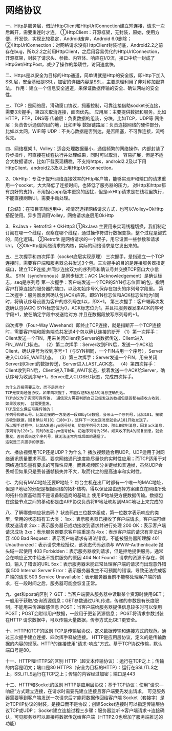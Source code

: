 # 网络协议
一、Http是服务层，借助HttpClient和HttpUrlConnection建立短连接，请求一次后断开，需要重连时才连。
       ①HttpClient：开源框架，无封装，原始，使用方便，开发快，实现比较稳定，Android废弃，Android 6.0删除；
       ②HttpUrlConnection：对网络请求没有HttpClient封装彻底，Android2.2之前存在bug，所以2.2之前用HttpClient，之后用容易优化的HttpUrlConnection，
       开源框架，封装了请求头、参数、内容体、响应在I/O流，接口中统一封成了HttpGet/HttpPost，减少了操作的繁琐性，访问速度快。

二、Https是以安全为目标的Http通道，简单讲就是Http的安全版，即Http下加入SSL层，安全基础是SSL，加密的详细内容是SSL，主要原理利用了非对称加密算法。
   作用：建立一个信息安全通道，来保证数据传输的安全、确认网站的安全性。

三、TCP：是网络层，滑动窗口协议，拥塞控制，可靠连接借助socket长连接，需要3次握手，第四次取消连接，画面优先。
        应用层：主要提供数据和服务。比如HTTP，FTP，DNS等
        传输层：负责数据的组装，分块。比如TCP，UDP等
        网络层：负责告诉通信的目的地，比如IP等
        数据链路层：负责连接网络的硬件部分，比如以太网，WIFI等
    UDP：不关心数据是否到达，是否阻塞，不可靠连接，流畅优先。

四、网络框架
   1、Volley：适合处理数据量小，通信频繁的网络操作，内部封装了异步操作，可直接在线程执行并处理结果，同时可以取消，
    容易扩展，但是不适合大数据请求，比如下载表现糟糕，不支持https，android2.2及以下用HttpClient，android2.3及以上用HttpUrlConnection。

   2、OkHttp：专注于提升网络连接效率的Http客户端，能够实现IP和端口的请求重用一个socket，大大降低了连接时间，也降低了服务器的压力，
    对Http和https都有良好的支持，不用担心app版本更换的困扰，但是okHttp请求是在线程里执行，不能直接刷新UI，需要手动处理。

   【总结】：在项目实际运用中，视情况选择网络请求方式，也可以Volley+OkHttp搭配使用。异步回调用Volley，网络请求底层用OkHttp

  3、RxJava + Retrofit3 + OkHttp3
   ①RxJava 主要用来实现线程切换，我们制定订阅在哪一个线程，观察在哪个线程，通过操作符进行数据变换，整个过程是键式的，简化逻辑。
   ②Retrofit 是网络请求的一个架子，用它设置一些参数和请求Url。
   ③OkHttp是网络请求的内核，实际的网络请求是它发出来的。

五、三次握手和四次挥手（socket底层实现原理）
   三次握手，是指建立一个TCP连接时，需要客户端和服务器总共发送3个包。三次握手的目的是连接服务器指定端口，建立TCP连接,并同步连接双方的序列号和确认号并交换TCP窗口大小信息。
   SYN（synchronous）是同步标志；ACK (Acknowledgement）是确认标志，seq是序列号
      第一次握手：客户端发送一个TCP的SYN标志位置1的包，指明客户打算连接的服务器的端口，以及初始序号X,保存在包头的序列号字段里。
      第二次握手：服务器发回确认包(ACK)应答。即SYN标志位和ACK标志位均为1同时，将确认序号设置为客户的序列号加1以，即X+1。
      第三次握手：客户端再次发送确认包(ACK) SYN标志位为0，ACK标志位为1。并且把服务器发来ACK的序号字段+1，放在确定字段中发送给对方.并且在数据段放写序列号的+1。

   四次挥手（Four-Way Wavehand）即终止TCP连接，就是指断开一个TCP连接时，需要客户端和服务端总共发送4个包以确认连接的断开
      （1）第一次挥手：Client发送一个FIN，用来关闭Client到Server的数据传送，Client进入FIN_WAIT_1状态。
      （2）第二次挥手：Server收到FIN后，发送一个ACK给Client，确认序号为收到序号+1（与SYN相同，一个FIN占用一个序号），Server进入CLOSE_WAIT状态。
      （3）第三次挥手：Server发送一个FIN，用来关闭Server到Client的数据传送，Server进入LAST_ACK态。
      （4）第四次挥手：Client收到FIN后，Client进入TIME_WAIT状态，接着发送一个ACK给Server，确认序号为收到序号+1，Server进入CLOSED状态，完成四次挥手。

    为什么连接需要三次，而不是两次?
    TCP是双向通信协议，如果两次握手，不能保证B发给A的消息正确到达。
    TCP协议为了实现可靠传输， 通信双方需要判断自己已经发送的数据包是否都被接收方收到， 如果没收到， 就需要重发。
    TCP是怎么保证可靠传输的？
    序列号和确认号。比如连接的一方发送一段80byte数据，会带上一个序列号，比如101。接收方收到数据，回复确认号181（180+1），这样下一次发送消息就会从181开始发送了。
    所以握手过程中，比如A发送syn信号给B，初始序列号为120，那么B收到消息，回复ack消息，序列号为120+1。同时B发送syn信号给A，初始序列号为256，如果收不到A的回复消息，就会重发，否则丢失这个序列号，就无法正常完成后面的通信了。
    这就是三次握手的原因。

六、播放视频用TCP还是UDP？为什么？
    播放视频适合用UDP。UDP适用于对网络通讯质量要求不高、要求网络通讯速度能尽量快的实时性应用；而TCP适用于对网络通讯质量有要求的可靠性应用。而且视频区分关键帧和普通帧，虽然UDP会丢帧但如果只是丢普通帧损失并不大，取而代之的是高速率和实时性。

七、为何有MAC地址还要IP地址？
   每台主机在出厂时都有一个唯一的MAC地址，但是IP地址的分配是根据网络的拓朴结构，得以保证路由选择方案建立在网络所处的拓扑位置基础而不是设备制造商的基础上
   使用IP地址更方便数据传输。数据包在这些节点之间的移动都是由ARP协议负责将IP地址映射到MAC地址上来完成的

八、了解哪些响应状态码？
    状态码由三位数字组成，第一位数字表示响应的类型，常用的状态码有五大类：
    1xx：表示服务器已接收了客户端请求，客户端可继续发送请求
    2xx：表示服务器已成功接收到请求并进行处理
    200 OK：表示客户端请求成功
    3xx：表示服务器要求客户端重定向
    4xx：表示客户端的请求有非法内容
    400 Bad Request：表示客户端请求有语法错误，不能被服务器所理解
    401 Unauthonzed：表示请求未经授权，该状态代码必须与 WWW-Authenticate 报头域一起使用
    403 Forbidden：表示服务器收到请求，但是拒绝提供服务，通常会在响应正文中给出不提供服务的原因
    404 Not Found：请求的资源不存在，例如，输入了错误的URL
    5xx：表示服务器未能正常处理客户端的请求而出现意外错误
    500 Internal Server Error：表示服务器发生不可预期的错误，导致无法完成客户端的请求
    503 Service Unavailable：表示服务器当前不能够处理客户端的请求，在一段时间之后，服务器可能会恢复正常。

九、get和post的区别？
  GET：当客户端要从服务器中读取某个资源时使用GET；一般用于获取/查询资源信息；GET参数通过URL传递，传递的参数是有长度限制，不能用来传递敏感信息
  POST：当客户端给服务器提供信息较多时可以使用POST；POST会附带用户数据，一般用于更新资源信息；
        POST将请求参数封装在HTTP 请求数据中，可以传输大量数据，传参方式比GET更安全。

十、HTTP和TCP的区别
  TCP是传输层协议，定义数据传输和连接方式的规范。通过三次握手建立连接、四次挥手释放连接。
  HTTP是应用层协议，定义的是传输数据的内容的规范。HTTP的连接使用"请求-响应"方式。基于TCP协议传输，默认端口号是80。

十一、HTTP和HTTPS的区别
  HTTP（超文本传输协议）：运行在TCP之上；传输的内容是明文；端口是80
  HTTPS（安全为目标的HTTP）：运行在SSL/TLS之上，SSL/TLS运行在TCP之上；传输的内容经过加密；端口是443

十二、HTTP和Socket的区别
  HTTP是应用层协议；基于TCP协议；使用“请求—响应”方式建立连接，在请求时需要先建立连接且客户端要先发出请求，
      可见服务器需要等到客户端发送一次请求后才能将数据传回给客户端
  Socket（套接字）是对TCP/IP协议的封装，是接口而不是协议；创建Socket连接时可以指定传输层协议TCP或UDP；
     Socket建立连接过程三步骤：服务器监听->客户端请求->连接确认，可见服务器可以直接将数据传送给客户端（HTTP2.0也增加了服务端推送的功能）

